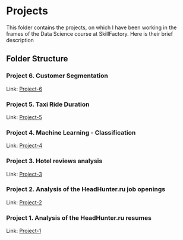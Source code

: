 # Projects
This folder contains the projects, on which I have been working in the frames of the Data Science course at SkillFactory. Here is their brief description

## Folder Structure

### Project 6. Customer Segmentation
Link: [Project-6](https://github.com/helios12/DataScienceProjects/blob/main/projects/project-6)

### Project 5. Taxi Ride Duration
Link: [Project-5](https://github.com/helios12/DataScienceProjects/blob/main/projects/project-5)

### Project 4. Machine Learning - Classification
Link: [Project-4](https://github.com/helios12/DataScienceProjects/blob/main/projects/project-4)

### Project 3. Hotel reviews analysis
Link: [Project-3](https://github.com/helios12/DataScienceProjects/blob/main/projects/project-3)

### Project 2. Analysis of the HeadHunter.ru job openings
Link: [Project-2](https://github.com/helios12/DataScienceProjects/blob/main/projects/project-2)

### Project 1. Analysis of the HeadHunter.ru resumes
Link: [Project-1](https://github.com/helios12/DataScienceProjects/blob/main/projects/project-1)
